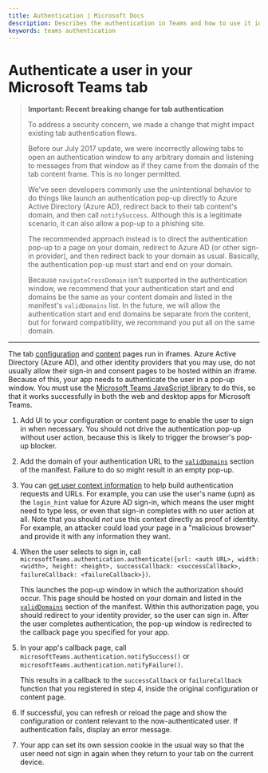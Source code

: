 ```yaml
---
title: Authentication | Microsoft Docs
description: Describes the authentication in Teams and how to use it in your apps
keywords: teams authentication
---
```

# Authenticate a user in your Microsoft Teams tab

>**Important: Recent breaking change for tab authentication**
>
>To address a security concern, we made a change that might impact existing tab authentication flows.
>
>Before our July 2017 update, we were incorrectly allowing tabs to open an authentication window to any arbitrary domain and listening to messages from that window as if they came from the domain of the tab content frame. This is no longer permitted.
> 
>We've seen developers commonly use the unintentional behavior to do things like launch an authentication pop-up directly to Azure Active Directory (Azure AD), redirect back to their tab content's domain, and then call `notifySuccess`. Although this is a legitimate scenario, it can also allow a pop-up to a phishing site.
> 
>The recommended approach instead is to direct the authentication pop-up to a page on your domain, redirect to Azure AD (or other sign-in provider), and then redirect back to your domain as usual. Basically, the authentication pop-up must start and end on your domain.
>
>Because `navigateCrossDomain` isn't supported in the authentication window, we recommend that your authentication start and end domains be the same as your content domain and listed in the manifest's `validDomains` list. In the future, we will allow the authentication start and end domains be separate from the content, but for forward compatibility, we recommand you put all on the same domain.

---

The tab [configuration](createconfigpage.md) and [content](createcontentpage.md) pages run in iframes. Azure Active Directory (Azure AD), and other identity providers that you may use, do not usually allow their sign-in and consent pages to be hosted within an iframe.  Because of this, your app needs to authenticate the user in a pop-up window. You must use the [Microsoft Teams JavaScript library](jslibrary.md) to do this, so that it works successfully in both the web and desktop apps for Microsoft Teams.  

1. Add UI to your configuration or content page to enable the user to sign in when necessary. You should not drive the authentication pop-up without user action, because this is likely to trigger the browser's pop-up blocker.

2. Add the domain of your authentication URL to the [`validDomains`](schema.md#validdomains) section of the manifest. Failure to do so might result in an empty pop-up.

3. You can [get user context information](getusercontext.md) to help build authentication requests and URLs. For example, you can use the user's name (upn) as the `login_hint` value for Azure AD sign-in, which means the user might need to type less, or even that sign-in completes with no user action at all. Note that you should *not* use this context directly as proof of identity. For example, an attacker could load your page in a "malicious browser" and provide it with any information they want.

4. When the user selects to sign in, call `microsoftTeams.authentication.authenticate({url: <auth URL>, width: <width>, height: <height>, successCallback: <successCallback>, failureCallback: <failureCallback>})`.
	
   This launches the pop-up window in which the authorization should occur. This page should be hosted on your domain and listed in the [`validDomains`](schema.md#validdomains) section of the manifest. Within this authorization page, you should redirect to your identity provider, so the user can sign in. After the user completes authentication, the pop-up window is redirected to the callback page you specified for your app.
   
5. In your app's callback page, call `microsoftTeams.authentication.notifySuccess()` or `microsoftTeams.authentication.notifyFailure()`.
	
   This results in a callback to the `successCallback` or `failureCallback` function that you registered in step 4, inside the original configuration or content page.

6. If successful, you can refresh or reload the page and show the configuration or content relevant to the now-authenticated user. If authentication fails, display an error message.

7. Your app can set its own session cookie in the usual way so that the user need not sign in again when they return to your tab on the current device.
